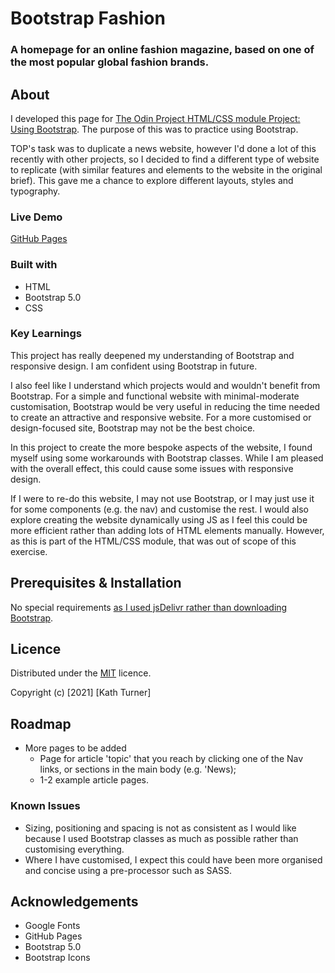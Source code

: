 # Bootstrap Fashion
### A homepage for an online fashion magazine, based on one of the most popular global fashion brands.

## About

I developed this page for [The Odin Project HTML/CSS module Project: Using Bootstrap](https://www.theodinproject.com/paths/full-stack-javascript/courses/html-and-css/lessons/using-bootstrap). The purpose of this was to practice using Bootstrap. 

TOP's task was to duplicate a news website, however I'd done a lot of this recently with other projects, so I decided to find a different type of website to replicate (with similar features and elements to the website in the original brief). This gave me a chance to explore different layouts, styles and typography.

### Live Demo

[GitHub Pages](https://kath-ldn.github.io/bootstrap-fashion/)

### Built with

* HTML
* Bootstrap 5.0
* CSS

### Key Learnings

This project has really deepened my understanding of Bootstrap and responsive design. I am confident using Bootstrap in future.

I also feel like I understand which projects would and wouldn't benefit from Bootstrap. For a simple and functional website with minimal-moderate customisation, Bootstrap would be very useful in reducing the time needed to create an attractive and responsive website. For a more customised or design-focused site, Bootstrap may not be the best choice.

In this project to create the more bespoke aspects of the website, I found myself using some workarounds with Bootstrap classes. While I am pleased with the overall effect, this could cause some issues with responsive design.

If I were to re-do this website, I may not use Bootstrap, or I may just use it for some components (e.g. the nav) and customise the rest. I would also explore creating the website dynamically using JS as I feel this could be more efficient rather than adding lots of HTML elements manually. However, as this is part of the HTML/CSS module, that was out of scope of this exercise.

## Prerequisites & Installation

No special requirements [as I used jsDelivr rather than downloading Bootstrap](https://getbootstrap.com/docs/5.0/getting-started/introduction/). 

## Licence

Distributed under the [MIT](https://choosealicense.com/licenses/mit/) licence.

Copyright (c) [2021] [Kath Turner]

## Roadmap

* More pages to be added
    * Page for article 'topic' that you reach by clicking one of the Nav links, or sections in the main body (e.g. 'News);
    * 1-2 example article pages.

### Known Issues

* Sizing, positioning and spacing is not as consistent as I would like because I used Bootstrap classes as much as possible rather than customising everything.
* Where I have customised, I expect this could have been more organised and concise using a pre-processor such as SASS.

## Acknowledgements

* Google Fonts
* GitHub Pages
* Bootstrap 5.0
* Bootstrap Icons